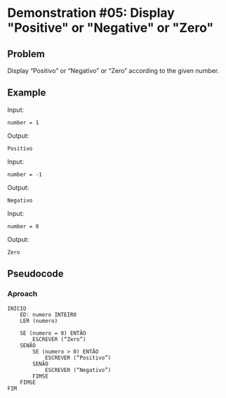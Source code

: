 # Demonstration #05: Display "Positive" or "Negative" or "Zero"

## Problem

Display “Positivo” or “Negativo” or “Zero” according to the given number.

## Example

Input:

    number = 1

Output:

    Positivo

Input:

    number = -1

Output:

    Negativo

Input:

    number = 0

Output:

    Zero

## Pseudocode

### Aproach

```pseudocode
INICIO
    ED: numero INTEIRO 
    LER (numero)

    SE (numero = 0) ENTÃO
        ESCREVER (“Zero”) 
    SENÃO
        SE (numero > 0) ENTÃO 
            ESCREVER (“Positivo”)
        SENÃO
            ESCREVER (“Negativo”)
        FIMSE 
    FIMSE
FIM
```
    
